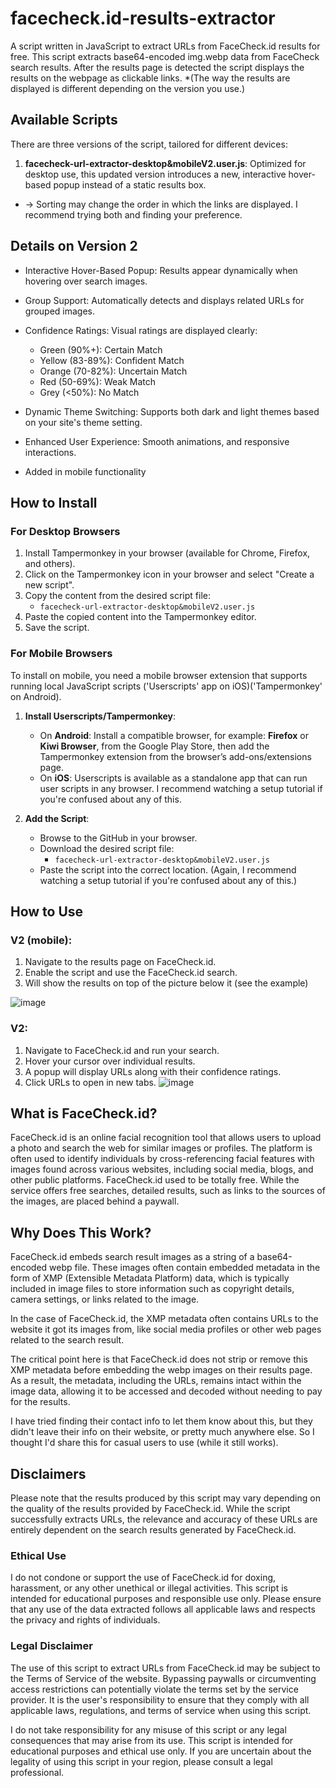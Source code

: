 # facecheck.id-results-extractor

A script written in JavaScript to extract URLs from FaceCheck.id results for free. This script extracts base64-encoded img.webp data from FaceCheck search results. After the results page is detected the script displays the results on the webpage as clickable links. *(The way the results are displayed is different depending on the version you use.)

## Available Scripts

There are three versions of the script, tailored for different devices:

1. **facecheck-url-extractor-desktop&mobileV2.user.js**: Optimized for desktop use, this updated version introduces a new, interactive hover-based popup instead of a static results box.
   
* -> Sorting may change the order in which the links are displayed. I recommend trying both and finding your preference.

## Details on Version 2

   - Interactive Hover-Based Popup: Results appear dynamically when hovering over search images.

   - Group Support: Automatically detects and displays related URLs for grouped images.

   - Confidence Ratings: Visual ratings are displayed clearly:
      - Green (90%+): Certain Match
      - Yellow (83-89%): Confident Match
      - Orange (70-82%): Uncertain Match
      - Red (50-69%): Weak Match
      - Grey (<50%): No Match

   - Dynamic Theme Switching: Supports both dark and light themes based on your site's theme setting.

   - Enhanced User Experience: Smooth animations, and responsive interactions.

   - Added in mobile functionality
 
## How to Install

### For Desktop Browsers

1. Install Tampermonkey in your browser (available for Chrome, Firefox, and others).
2. Click on the Tampermonkey icon in your browser and select "Create a new script".
3. Copy the content from the desired script file:
   - `facecheck-url-extractor-desktop&mobileV2.user.js`
4. Paste the copied content into the Tampermonkey editor.
5. Save the script.

### For Mobile Browsers

To install on mobile, you need a mobile browser extension that supports running local JavaScript scripts ('Userscripts' app on iOS)('Tampermonkey' on Android).

1. **Install Userscripts/Tampermonkey**:
   - On **Android**: Install a compatible browser, for example: **Firefox** or **Kiwi Browser**, from the Google Play Store, then add the Tampermonkey extension from the browser’s add-ons/extensions page.
   - On **iOS**: Userscripts is available as a standalone app that can run user scripts in any browser.
I recommend watching a setup tutorial if you're confused about any of this.
   
2. **Add the Script**:
   - Browse to the GitHub in your browser.
   - Download the desired script file:
       - `facecheck-url-extractor-desktop&mobileV2.user.js`
   - Paste the script into the correct location. (Again, I recommend watching a setup tutorial if you're confused about any of this.)

## How to Use

### V2 (mobile):
1. Navigate to the results page on FaceCheck.id.
2. Enable the script and use the FaceCheck.id search.
3. Will show the results on top of the picture below it (see the example)

![image](https://github.com/user-attachments/assets/18a38c62-d444-4779-a372-d3ef1ee79a3b)



### V2:
1. Navigate to FaceCheck.id and run your search.
2. Hover your cursor over individual results.
4. A popup will display URLs along with their confidence ratings.
5. Click URLs to open in new tabs.
![image](https://github.com/user-attachments/assets/e04ffa98-f9a6-44ce-a4b5-79466e388bac)


## What is FaceCheck.id?

FaceCheck.id is an online facial recognition tool that allows users to upload a photo and search the web for similar images or profiles. 
The platform is often used to identify individuals by cross-referencing facial features with images found across various websites, including social media, blogs, and other public platforms.
FaceCheck.id used to be totally free.
While the service offers free searches, detailed results, such as links to the sources of the images, are placed behind a paywall.

## Why Does This Work?

FaceCheck.id embeds search result images as a string of a base64-encoded webp file. These images often contain embedded metadata in the form of XMP (Extensible Metadata Platform) data, which is typically included in image files to store information such as copyright details, camera settings, or links related to the image.

In the case of FaceCheck.id, the XMP metadata often contains URLs to the website it got its images from, like social media profiles or other web pages related to the search result. 

The critical point here is that FaceCheck.id does not strip or remove this XMP metadata before embedding the webp images on their results page. As a result, the metadata, including the URLs, remains intact within the image data, allowing it to be accessed and decoded without needing to pay for the results.

I have tried finding their contact info to let them know about this, but they didn't leave their info on their website, or pretty much anywhere else. So I thought I'd share this for casual users to use (while it still works).

## Disclaimers

Please note that the results produced by this script may vary depending on the quality of the results provided by FaceCheck.id. 
While the script successfully extracts URLs, the relevance and accuracy of these URLs are entirely dependent on the search results generated by FaceCheck.id.

### Ethical Use

I do not condone or support the use of FaceCheck.id for doxing, harassment, or any other unethical or illegal activities. This script is intended for educational purposes and responsible use only. Please ensure that any use of the data extracted follows all applicable laws and respects the privacy and rights of individuals.

### Legal Disclaimer

The use of this script to extract URLs from FaceCheck.id may be subject to the Terms of Service of the website. Bypassing paywalls or circumventing access restrictions can potentially violate the terms set by the service provider. It is the user's responsibility to ensure that they comply with all applicable laws, regulations, and terms of service when using this script.

I do not take responsibility for any misuse of this script or any legal consequences that may arise from its use. This script is intended for educational purposes and ethical use only. If you are uncertain about the legality of using this script in your region, please consult a legal professional.

